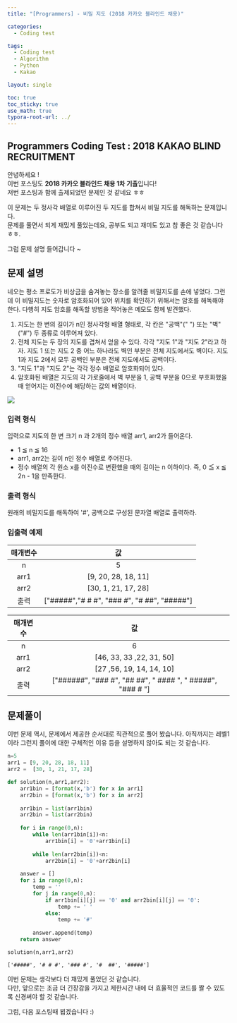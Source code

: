 ```yaml
---
title: "[Programmers] - 비밀 지도 (2018 카카오 블라인드 채용)"

categories:
  - Coding test

tags:
  - Coding test
  - Algorithm
  - Python
  - Kakao

layout: single

toc: true
toc_sticky: true
use_math: true
typora-root-url: ../
---
```

## Programmers Coding Test : 2018 KAKAO BLIND RECRUITMENT

안녕하세요 !  
이번 포스팅도 **2018 카카오 블라인드 채용 1차 기출**입니다!  
저번 포스팅과 함께 출제되었던 문제인 것 같네요 ㅎㅎ  

이 문제는 두 정사각 배열로 이루어진 두 지도를 합쳐서 비밀 지도를 해독하는 문제입니다.  
문제를 풀면서 되게 재밌게 풀었는데요, 공부도 되고 재미도 있고 참 좋은 것 같습니다 ㅎㅎ.  

그럼 문제 설명 들어갑니다 ~  

## 문제 설명 

네오는 평소 프로도가 비상금을 숨겨놓는 장소를 알려줄 비밀지도를 손에 넣었다. 그런데 이 비밀지도는 숫자로 암호화되어 있어 위치를 확인하기 위해서는 암호를 해독해야 한다. 다행히 지도 암호를 해독할 방법을 적어놓은 메모도 함께 발견했다.

1. 지도는 한 변의 길이가 n인 정사각형 배열 형태로, 각 칸은 "공백"(" ") 또는 "벽"("#") 두 종류로 이루어져 있다.
2. 전체 지도는 두 장의 지도를 겹쳐서 얻을 수 있다. 각각 "지도 1"과 "지도 2"라고 하자. 지도 1 또는 지도 2 중 어느 하나라도 벽인 부분은 전체 지도에서도 벽이다. 지도 1과 지도 2에서 모두 공백인 부분은 전체 지도에서도 공백이다.
3. "지도 1"과 "지도 2"는 각각 정수 배열로 암호화되어 있다.
4. 암호화된 배열은 지도의 각 가로줄에서 벽 부분을 1, 공백 부분을 0으로 부호화했을 때 얻어지는 이진수에 해당하는 값의 배열이다.

![](/images/sectet_map/secret8.png)  

### 입력 형식
입력으로 지도의 한 변 크기 n 과 2개의 정수 배열 arr1, arr2가 들어온다.

- 1 ≦ n ≦ 16
- arr1, arr2는 길이 n인 정수 배열로 주어진다.
- 정수 배열의 각 원소 x를 이진수로 변환했을 때의 길이는 n 이하이다. 즉, 0 ≦ x ≦ 2n - 1을 만족한다.

### 출력 형식
원래의 비밀지도를 해독하여 '\#', 공백으로 구성된 문자열 배열로 출력하라.

### 입출력 예제

|매개변수|값|
|:---:|:---:|
|n|5|
|arr1|[9, 20, 28, 18, 11]|
|arr2|[30, 1, 21, 17, 28]|
|출력|["\#\#\#\#\#","\# \# \#", "\#\#\# \#", "\# \#\#", "\#\#\#\#\#"]|


|매개변수|값|
|:---:|:---:|
|n|6|
|arr1|[46, 33, 33 ,22, 31, 50]|
|arr2|[27 ,56, 19, 14, 14, 10]|
|출력|["\#\#\#\#\#\#", "\#\#\# \#", "\#\# \#\#", " \#\#\#\# ", " \#\#\#\#\#", "\#\#\# \# "]|

## 문제풀이

이번 문제 역시, 문제에서 제공한 순서대로 직관적으로 풀어 봤습니다.
아직까지는 레벨1이라 그런지 풀이에 대한 구체적인 이유 등을 설명하지 않아도 되는 것 같습니다.


```python
n=5
arr1 = [9, 20, 28, 18, 11]
arr2 = 	[30, 1, 21, 17, 28]

def solution(n,arr1,arr2):
    arr1bin = [format(x,'b') for x in arr1]
    arr2bin = [format(x,'b') for x in arr2]
    
    arr1bin = list(arr1bin)
    arr2bin = list(arr2bin)
    
    for i in range(0,n):
        while len(arr1bin[i])<n:
            arr1bin[i] = '0'+arr1bin[i]
            
        while len(arr2bin[i])<n:
            arr2bin[i] = '0'+arr2bin[i]
    
    answer = []
    for i in range(0,n):
        temp = ''
        for j in range(0,n):
            if arr1bin[i][j] == '0' and arr2bin[i][j] == '0':
                temp += ' '
            else:
                temp += '#'
        
        answer.append(temp)
    return answer

solution(n,arr1,arr2)
```




    ['#####', '# # #', '### #', '#  ##', '#####']



이번 문제는 생각보다 더 재밌게 풀었던 것 같습니다.  
다만, 앞으로는 조금 더 긴장감을 가지고 제한시간 내에 더 효율적인 코드를 짤 수 있도록 신경써야 할 것 같습니다.

그럼, 다음 포스팅때 뵙겠습니다 :)
